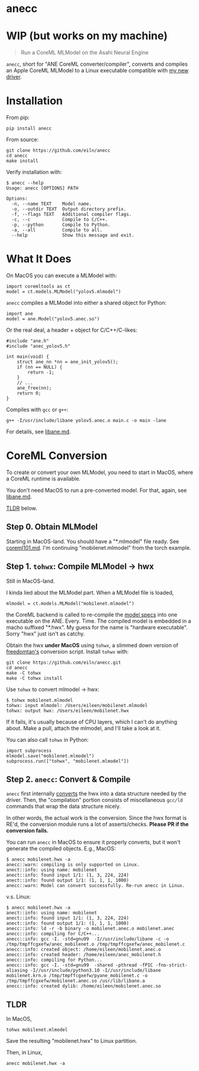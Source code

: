 
# anecc

# WIP (but works on my machine)

> Run a CoreML MLModel on the Asahi Neural Engine

`anecc`, short for "ANE CoreML converter/compiler",
converts and compiles an Apple CoreML MLModel
to a Linux executable compatible with [my new driver](https://github.com/eiln/ane).


# Installation

From pip:

	pip install anecc


From source:

	git clone https://github.com/eiln/anecc
	cd anecc
	make install


Verify installation with:

	$ anecc --help
	Usage: anecc [OPTIONS] PATH

	Options:
	  -n, --name TEXT    Model name.
	  -o, --outdir TEXT  Output directory prefix.
	  -f, --flags TEXT   Additional compiler flags.
	  -c, --c            Compile to C/C++.
	  -p, --python       Compile to Python.
	  -a, --all          Compile to all.
	  --help             Show this message and exit.


# What It Does

On MacOS you can execute a MLModel with:

	import coremltools as ct
	model = ct.models.MLModel("yolov5.mlmodel")


`anecc` compiles a MLModel into either a shared object for Python:

	import ane
	model = ane.Model("yolov5.anec.so")


Or the real deal, a header + object for C/C++/C-likes:

	#include "ane.h"
	#include "anec_yolov5.h"

	int main(void) {
		struct ane_nn *nn = ane_init_yolov5();
		if (nn == NULL) {
			return -1;
		}
		// ...
		ane_free(nn);
		return 0;
	}

Compiles with `gcc` or `g++`:

	g++ -I/usr/include/libane yolov5.anec.o main.c -o main -lane

For details, see [libane.md](https://github.com/eiln/ane/blob/main/libane.md).



# CoreML Conversion

To create or convert your own MLModel,
you need to start in MacOS, where a CoreML runtime is available.

You don't need MacOS to run a pre-converted model.
For that, again, see [libane.md](https://github.com/eiln/ane/blob/main/libane.md).

[TLDR](#tldr) below.


## Step 0. Obtain MLModel

Starting in MacOS-land.
You should have a "*.mlmodel" file ready.
See [coreml101.md](coreml101.md).
I'm continuing "mobilenet.mlmodel" from the torch example.


## Step 1. `tohwx`: Compile MLModel -> hwx


Still in MacOS-land.

I kinda lied about the MLModel part.
When a MLModel file is loaded,

	mlmodel = ct.models.MLModel("mobilenet.mlmodel")

the CoreML backend is called to re-compile the
[model specs](coreml101.md#from-builder)
into one executable on the ANE. Every. Time.
The compiled model is embedded in a macho suffixed "*.hwx".
My guess for the name is "hardware executable".
Sorry "hwx" just isn't as catchy.

Obtain the hwx **under MacOS** using `tohwx`, a slimmed down version of [freedomtan's](https://github.com/freedomtan/coreml_to_ane_hwx) conversion script. Install `tohwx` with:

	git clone https://github.com/eiln/anecc.git
	cd anecc
	make -C tohwx
	make -C tohwx install

Use `tohwx` to convert mlmodel -> hwx:

	$ tohwx mobilenet.mlmodel
	tohwx: input mlmodel: /Users/eileen/mobilenet.mlmodel
	tohwx: output hwx: /Users/eileen/mobilenet.hwx

If it fails, it's usually because of CPU layers, which I can't do anything about. Make a pull, attach the mlmodel, and I'll take a look at it.

You can also call `tohwx` in Python:

	import subprocess
	mlmodel.save("mobilenet.mlmodel")
	subprocess.run(["tohwx", "mobilenet.mlmodel"])


## Step 2. `anecc`: Convert & Compile

`anecc` first internally [converts](anect/anect/__init__.py) the hwx
into a data structure needed by the driver.
Then, the "compilation" portion consists of miscellaneous
`gcc/ld` commands that wrap the data structure nicely.

In other words, the actual work is the conversion.
Since the hwx format is RE'd, the conversion module
runs a lot of asserts/checks.
**Please PR if the conversion fails.**

You can run `anecc` in MacOS to ensure it properly converts,
but it won't generate the compiled objects.
E.g., MacOS:

	$ anecc mobilenet.hwx -a
	anecc::warn: compiling is only supported on Linux.
	anect::info: using name: mobilenet
	anect::info: found input 1/1: (1, 3, 224, 224)
	anect::info: found output 1/1: (1, 1, 1, 1000)
	anecc::warn: Model can convert successfully. Re-run anecc in Linux.

v.s. Linux:

	$ anecc mobilenet.hwx -a
	anect::info: using name: mobilenet
	anect::info: found input 1/1: (1, 3, 224, 224)
	anect::info: found output 1/1: (1, 1, 1, 1000)
	anecc::info: ld -r -b binary -o mobilenet.anec.o mobilenet.anec
	anecc::info: compiling for C/C++...
	anecc::info: gcc -I. -std=gnu99  -I//usr/include/libane -c -o /tmp/tmpffcgxefw/anec_mobilenet.o /tmp/tmpffcgxefw/anec_mobilenet.c
	anecc::info: created object: /home/eileen/mobilenet.anec.o
	anecc::info: created header: /home/eileen/anec_mobilenet.h
	anecc::info: compiling for Python...
	anecc::info: gcc -I. -std=gnu99  -shared -pthread -fPIC -fno-strict-aliasing -I//usr/include/python3.10 -I//usr/include/libane mobilenet.krn.o /tmp/tmpffcgxefw/pyane_mobilenet.c -o /tmp/tmpffcgxefw/mobilenet.anec.so /usr/lib/libane.a
	anecc::info: created dylib: /home/eileen/mobilenet.anec.so


## TLDR

In MacOS,

	tohwx mobilenet.mlmodel

Save the resulting "mobilenet.hwx" to Linux partition.

Then, in Linux,

	anecc mobilenet.hwx -a

